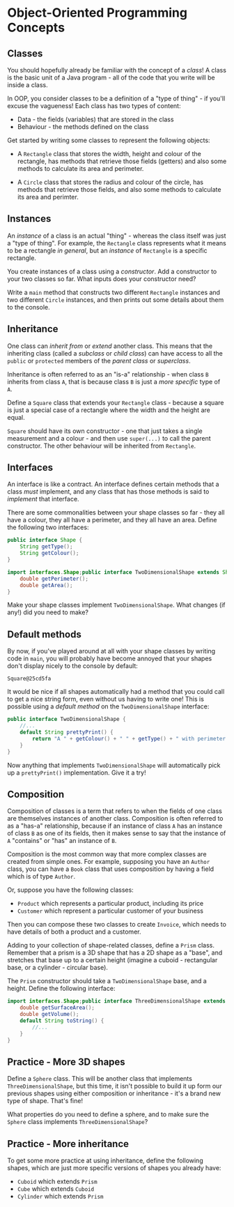 # Object-Oriented Programming Concepts

## Classes

You should hopefully already be familiar with the concept of a _class_! A class is the basic unit of a Java program - all of the code that you write will be inside a class.

In OOP, you consider classes to be a definition of a "type of thing" - if you'll excuse the vagueness! Each class has two types of content:

 - Data - the fields (variables) that are stored in the class
 - Behaviour - the methods defined on the class

Get started by writing some classes to represent the following objects:

 - A `Rectangle` class that stores the width, height and colour of the rectangle, has methods that retrieve those fields (getters) and also some methods to calculate its area and perimeter.

- A `Circle` class that stores the radius and colour of the circle, has methods that retrieve those fields, and also some methods to calculate its area and perimter.

## Instances

An _instance_ of a class is an actual "thing" - whereas the class itself was just a "type of thing". For example, the `Rectangle` class represents what it means to be a rectangle _in general_, but an _instance_ of `Rectangle` is a specific rectangle.

You create instances of a class using a _constructor_. Add a constructor to your two classes so far. What inputs does your constructor need?

Write a `main` method that constructs two different `Rectangle` instances and two different `Circle` instances, and then prints out some details about them to the console.

## Inheritance

One class can _inherit from_ or _extend_ another class. This means that the inheriting class (called a _subclass_ or _child class_) can have access to all the `public` or `protected` members of the _parent class_ or _superclass_.

Inheritance is often referred to as an "is-a" relationship - when class `B` inherits from class `A`, that is because class `B` is just a _more specific_ type of `A`.

Define a `Square` class that extends your `Rectangle` class - because a square is just a special case of a rectangle where the width and the height are equal.

`Square` should have its own constructor - one that just takes a single measurement and a colour - and then use `super(...)` to call the parent constructor. The other behaviour will be inherited from `Rectangle`.

## Interfaces

An interface is like a contract. An interface defines certain methods that a class _must_ implement, and any class that has those methods is said to _implement_ that interface.

There are some commonalities between your shape classes so far - they all have a colour, they all have a perimeter, and they all have an area. Define the following two interfaces:

```java
public interface Shape {
    String getType();
    String getColour();
}
```

```java
import interfaces.Shape;public interface TwoDimensionalShape extends Shape {
    double getPerimeter();
    double getArea();
}
```

Make your shape classes implement `TwoDimensionalShape`. What changes (if any!) did you need to make?

## Default methods

By now, if you've played around at all with your shape classes by writing code in `main`, you will probably have become annoyed that your shapes don't display nicely to the console by default:

`Square@25cd5fa`

It would be nice if all shapes automatically had a method that you could call to get a nice string form, even without us having to write one! This is possible using a _default method_ on the `TwoDimensionalShape` interface:

```java
public interface TwoDimensionalShape {
    //...
    default String prettyPrint() {
        return "A " + getColour() + " " + getType() + " with perimeter " + getPerimeter() + " and area " + getArea();
    }
}
```

Now anything that implements `TwoDimensionalShape` will automatically pick up a `prettyPrint()` implementation. Give it a try!

## Composition

Composition of classes is a term that refers to when the fields of one class are themselves instances of another class. Composition is often referred to as a "has-a" relationship, because if an instance of class `A` has an instance of class `B` as one of its fields, then it makes sense to say that the instance of `A` "contains" or "has" an instance of `B`.

Composition is the most common way that more complex classes are created from simple ones. For example, supposing you have an `Author` class, you can have a `Book` class that uses composition by having a field which is of type `Author`.

Or, suppose you have the following classes:

 - `Product` which represents a particular product, including its price
 - `Customer` which represent a particular customer of your business

Then you can compose these two classes to create `Invoice`, which needs to have details of both a product and a customer.

Adding to your collection of shape-related classes, define a `Prism` class. Remember that a prism is a 3D shape that has a 2D shape as a "base", and stretches that base up to a certain height (imagine a cuboid - rectangular base, or a cylinder - circular base).

The `Prism` constructor should take a `TwoDimensionalShape` base, and a height. Define the following interface:

```java
import interfaces.Shape;public interface ThreeDimensionalShape extends Shape {
    double getSurfaceArea();
    double getVolume();
    default String toString() { 
        //... 
    }
}
```

## Practice - More 3D shapes

Define a `Sphere` class. This will be another class that implements `ThreeDimensionalShape`, but this time, it isn't possible to build it up form our previous shapes using either composition or inheritance - it's a brand new type of shape. That's fine!

What properties do you need to define a sphere, and to make sure the `Sphere` class implements `ThreeDimensionalShape`?

## Practice - More inheritance

To get some more practice at using inheritance, define the following shapes, which are just more specific versions of shapes you already have:

 - `Cuboid` which extends `Prism`
 - `Cube` which extends `Cuboid`
 - `Cylinder` which extends `Prism`
